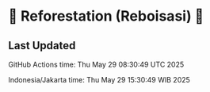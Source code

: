 
# 🌳 Reforestation (Reboisasi) 🌲

## Last Updated

GitHub Actions time: Thu May 29 08:30:49 UTC 2025

Indonesia/Jakarta time: Thu May 29 15:30:49 WIB 2025
